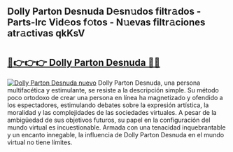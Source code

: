 ## Dolly Parton Desnuda D𝚎sn𝚞dos filtr𝚊dos - Parts-lrc Vid𝚎os f𝚘tos - N𝚞evas filtr𝚊ciones atr𝚊ctivas qkKsV

# <h2><a href="http://mbdv7q.tromn.icu/?c=Dolly+Parton+Desnuda">🔗👉👉👉 Dolly Parton Desnuda 🔗🔗</a></h2>

[![Dolly Parton Desnuda nuevo](https://i.imgur.com/pEAQMta.gif)](http://mbdv7q.tromn.icu/?c=Dolly+Parton+Desnuda)
Dolly Parton Desnuda, una persona multifacética y estimulante, se resiste a la descripción simple. Su método poco ortodoxo de crear una persona en línea ha magnetizado y ofendido a los espectadores, estimulando debates sobre la expresión artística, la moralidad y las complejidades de las sociedades virtuales. A pesar de la ambigüedad de sus objetivos futuros, su papel en la configuración del mundo virtual es incuestionable. Armada con una tenacidad inquebrantable y un encanto innegable, la influencia de Dolly Parton Desnuda en el mundo virtual no tiene límites.
